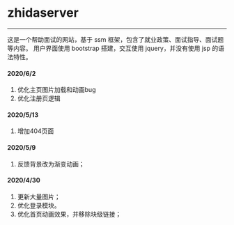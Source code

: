 # zhidaserver

----------
这是一个帮助面试的网站，基于 ssm 框架，包含了就业政策、面试指导、面试题等内容。
用户界面使用 bootstrap 搭建，交互使用 jquery，并没有使用 jsp 的语法特性。

#### 2020/6/2
1. 优化主页图片加载和动画bug
2. 优化注册页逻辑

#### 2020/5/13
1. 增加404页面

#### 2020/5/9
1. 反馈背景改为渐变动画；

#### 2020/4/30
1. 更新大量图片；
2. 优化登录模块。
3. 优化首页动画效果，并移除块级链接；

